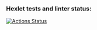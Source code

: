 ### Hexlet tests and linter status:
[![Actions Status](https://github.com/punchx/frontend-project-lvl1/workflows/hexlet-check/badge.svg)](https://github.com/punchx/frontend-project-lvl1/actions)
